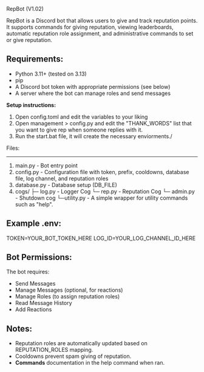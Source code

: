 RepBot (V1.02)

RepBot is a Discord bot that allows users to give and track reputation points.
It supports commands for giving reputation, viewing leaderboards, 
automatic reputation role assignment, and administrative commands 
to set or give reputation.

Requirements:
-------------
- Python 3.11+ (tested on 3.13)
- pip
- A Discord bot token with appropriate permissions (see below)
- A server where the bot can manage roles and send messages

**Setup instructions:**
1. Open config.toml and edit the variables to your liking
2. Open management > config.py and edit the "THANK_WORDS" list that you want to give rep when someone replies with it.
3. Run the start.bat file, it will create the necessary enviorments./

Files:

------
1. main.py          - Bot entry point
2. config.py        - Configuration file with token, prefix, cooldowns, database file, log channel, and reputation roles
3. database.py      - Database setup (DB_FILE)
4. cogs/
    ├─ log.py       - Logger Cog
    └─ rep.py       - Reputation Cog
    └─ admin.py     - Shutdown cog
    └─utility.py    - A simple wrapper for utility commands such as "help".


Example .env:
-------------
TOKEN=YOUR_BOT_TOKEN_HERE
LOG_ID=YOUR_LOG_CHANNEL_ID_HERE

Bot Permissions:
----------------
The bot requires:
- Send Messages
- Manage Messages (optional, for reactions)
- Manage Roles (to assign reputation roles)
- Read Message History
- Add Reactions



Notes:
------
- Reputation roles are automatically updated based on REPUTATION_ROLES mapping.
- Cooldowns prevent spam giving of reputation.
- **Commands** documentation in the help command when ran.

